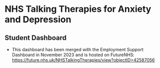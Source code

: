 
# NHS Talking Therapies for Anxiety and Depression
## Student Dashboard

- This dashboard has been merged with the Employment Support Dashboard in November 2023 and is hosted on FutureNHS: https://future.nhs.uk/NHSTalkingTherapies/view?objectID=42587056
